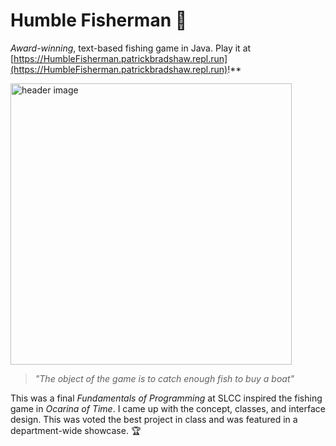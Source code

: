 # Humble Fisherman :fishing_pole_and_fish:

_Award-winning_, text-based fishing game in Java.
Play it at [https://HumbleFisherman.patrickbradshaw.repl.run](https://HumbleFisherman.patrickbradshaw.repl.run)!**

<img src="https://i.ibb.co/8zxszHV/humblecover.jpg" alt="header image" width="450px" />

> _"The object of the game is to catch enough fish to buy a boat"_

This was a final _Fundamentals of Programming_ at SLCC inspired the fishing game in _Ocarina of Time_. I came up with the concept, classes, and interface design. This was voted the best project in class and was featured in a department-wide showcase. :trophy: 

